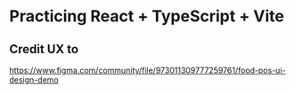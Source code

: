 # Practicing React + TypeScript + Vite

## Credit UX to
https://www.figma.com/community/file/973011309777259761/food-pos-ui-design-demo
